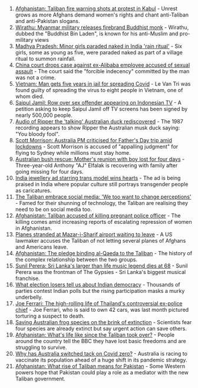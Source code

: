 1. [Afghanistan: Taliban fire warning shots at protest in Kabul](https://www.bbc.co.uk/news/world-asia-58472978?at_medium=RSS&at_campaign=KARANGA) - Unrest grows as more Afghans demand women's rights and chant anti-Taliban and anti-Pakistan slogans.
2. [Wirathu: Myanmar military releases firebrand Buddhist monk](https://www.bbc.co.uk/news/world-asia-58471535?at_medium=RSS&at_campaign=KARANGA) - Wirathu, dubbed the "Buddhist Bin Laden", is known for his anti-Muslim and pro-military views
3. [Madhya Pradesh: Minor girls paraded naked in India 'rain ritual'](https://www.bbc.co.uk/news/world-asia-india-58461751?at_medium=RSS&at_campaign=KARANGA) - Six girls, some as young as five, were paraded naked as part of a village ritual to summon rainfall.
4. [China court drops case against ex-Alibaba employee accused of sexual assault](https://www.bbc.co.uk/news/world-asia-china-58471978?at_medium=RSS&at_campaign=KARANGA) - The court said the "forcible indecency" committed by the man was not a crime.
5. [Vietnam: Man gets five years in jail for spreading Covid](https://www.bbc.co.uk/news/world-asia-58405216?at_medium=RSS&at_campaign=KARANGA) - Le Van Tri was found guilty of spreading the virus to eight people in Vietnam, one of whom died.
6. [Saipul Jamil: Row over sex offender appearing on Indonesian TV](https://www.bbc.co.uk/news/world-asia-58475127?at_medium=RSS&at_campaign=KARANGA) - A petition asking to keep Saipul Jamil off TV screens has been signed by nearly 500,000 people.
7. [Audio of Ripper the 'talking' Australian duck rediscovered](https://www.bbc.co.uk/news/world-australia-58475006?at_medium=RSS&at_campaign=KARANGA) - The 1987 recording appears to show Ripper the Australian musk duck saying: "You bloody fool".
8. [Scott Morrison: Australia PM criticised for Father's Day trip amid lockdowns](https://www.bbc.co.uk/news/world-australia-58471685?at_medium=RSS&at_campaign=KARANGA) - Scott Morrison is accused of "appalling judgment" for flying to Sydney while millions must stay home.
9. [Australian bush rescue: Mother's reunion with boy lost for four days](https://www.bbc.co.uk/news/world-australia-58472030?at_medium=RSS&at_campaign=KARANGA) - Three-year-old Anthony "AJ" Elfalak is recovering with family after going missing for four days.
10. [India jewellery ad starring trans model wins hearts](https://www.bbc.co.uk/news/world-asia-india-58449746?at_medium=RSS&at_campaign=KARANGA) - The ad is being praised in India where popular culture still portrays transgender people as caricatures.
11. [The Taliban embrace social media: 'We too want to change perceptions'](https://www.bbc.co.uk/news/world-asia-58466939?at_medium=RSS&at_campaign=KARANGA) - Famed for their shunning of technology, the Taliban are realising they need to be on social media too.
12. [Afghanistan: Taliban accused of killing pregnant police officer](https://www.bbc.co.uk/news/world-asia-58455826?at_medium=RSS&at_campaign=KARANGA) - The killing comes amid increasing reports of escalating repression of women in Afghanistan.
13. [Planes stranded at Mazar-i-Sharif airport waiting to leave](https://www.bbc.co.uk/news/world-asia-58455959?at_medium=RSS&at_campaign=KARANGA) - A US lawmaker accuses the Taliban of not letting several planes of Afghans and Americans leave.
14. [Afghanistan: The pledge binding al-Qaeda to the Taliban](https://www.bbc.co.uk/news/world-asia-58473574?at_medium=RSS&at_campaign=KARANGA) - The history of the complex relationship between the two groups.
15. [Sunil Perera: Sri Lanka's larger than life music legend dies at 68](https://www.bbc.co.uk/news/world-asia-58458764?at_medium=RSS&at_campaign=KARANGA) - Sunil Perera was the frontman of The Gypsies - Sri Lanka's biggest musical franchise.
16. [What election losers tell us about Indian democracy](https://www.bbc.co.uk/news/world-asia-india-58410173?at_medium=RSS&at_campaign=KARANGA) - Thousands of parties contest Indian polls but the rising participation masks a murky underbelly.
17. [Joe Ferrari: The high-rolling life of Thailand's controversial ex-police chief](https://www.bbc.co.uk/news/world-asia-58405215?at_medium=RSS&at_campaign=KARANGA) - Joe Ferrari, who is said to own 42 cars, was last month pictured torturing a suspect to death.
18. [Saving Australian frog species on the brink of extinction](https://www.bbc.co.uk/news/world-australia-58419552?at_medium=RSS&at_campaign=KARANGA) - Scientists fear four species are already extinct but say urgent action can save others.
19. [Afghanistan: What's life like since the Taliban took over?](https://www.bbc.co.uk/news/world-asia-58434735?at_medium=RSS&at_campaign=KARANGA) - People around the country tell the BBC they have lost basic freedoms and are struggling to survive.
20. [Why has Australia switched tack on Covid zero?](https://www.bbc.co.uk/news/world-australia-58406526?at_medium=RSS&at_campaign=KARANGA) - Australia is racing to vaccinate its population ahead of a huge shift in its pandemic strategy.
21. [Afghanistan: What rise of Taliban means for Pakistan](https://www.bbc.co.uk/news/world-asia-58443839?at_medium=RSS&at_campaign=KARANGA) - Some Western powers hope that Pakistan could play a role as a mediator with the new Taliban government.
